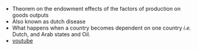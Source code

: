 - Theorem on the endowment effects of the factors of production on goods outputs
- Also known as dutch disease
- What happens when a country becomes dependent on one country *i.e.* Dutch, and Arab states and Oil.
- [youtube](https://www.youtube.com/watch?v=pnrAxfzHElo&t=455s)